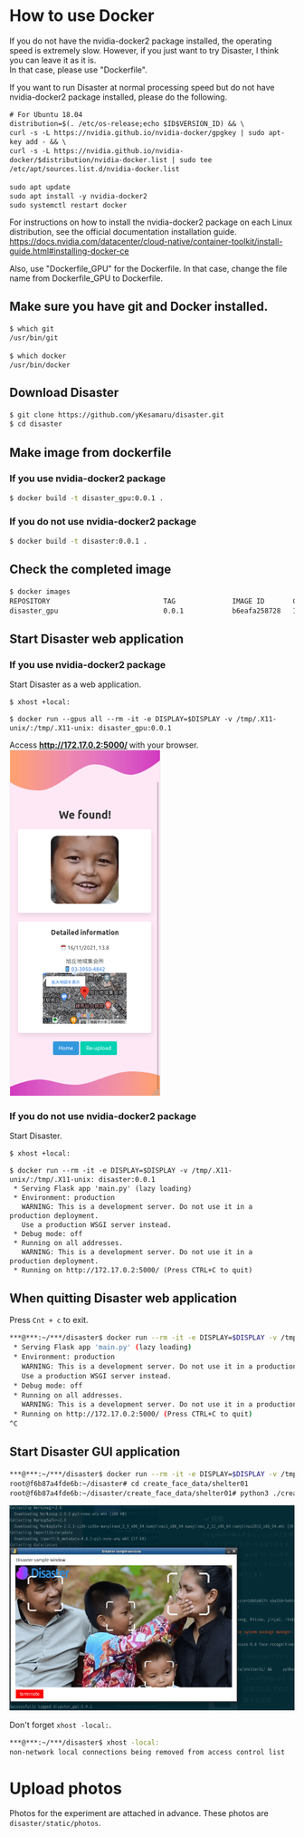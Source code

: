 # How to use Docker
If you do not have the nvidia-docker2 package installed, the operating speed is extremely slow. However, if you just want to try Disaster, I think you can leave it as it is.  
In that case, please use "Dockerfile".  
  
If you want to run Disaster at normal processing speed but do not have nvidia-docker2 package installed, please do the following.  
```bash:Install nvidia-docker2 package
# For Ubuntu 18.04
distribution=$(. /etc/os-release;echo $ID$VERSION_ID) && \
curl -s -L https://nvidia.github.io/nvidia-docker/gpgkey | sudo apt-key add - && \
curl -s -L https://nvidia.github.io/nvidia-docker/$distribution/nvidia-docker.list | sudo tee /etc/apt/sources.list.d/nvidia-docker.list

sudo apt update
sudo apt install -y nvidia-docker2
sudo systemctl restart docker
```
For instructions on how to install the nvidia-docker2 package on each Linux distribution, see the official documentation installation guide.  
https://docs.nvidia.com/datacenter/cloud-native/container-toolkit/install-guide.html#installing-docker-ce  
  
Also, use "Dockerfile_GPU" for the Dockerfile. In that case, change the file name from Dockerfile_GPU to Dockerfile.

## Make sure you have git and Docker installed.
```bash:
$ which git
/usr/bin/git

$ which docker
/usr/bin/docker
```

## Download Disaster
```bash
$ git clone https://github.com/yKesamaru/disaster.git
$ cd disaster
```
## Make image from dockerfile
### If you use nvidia-docker2 package
```bash
$ docker build -t disaster_gpu:0.0.1 .
```
### If you do not use nvidia-docker2 package
```bash
$ docker build -t disaster:0.0.1 .
```
## Check the completed image
```bash
$ docker images
REPOSITORY                            TAG              IMAGE ID       CREATED          SIZE
disaster_gpu                          0.0.1            b6eafa258728   19 minutes ago   2.2GB
```
## Start Disaster web application
### If you use nvidia-docker2 package
Start Disaster as a web application.
```bash:Allow access to the X server from localhost.
$ xhost +local:
```

```bash:If you have nvidia-docker2 package installed
$ docker run --gpus all --rm -it -e DISPLAY=$DISPLAY -v /tmp/.X11-unix/:/tmp/.X11-unix: disaster_gpu:0.0.1
```


Access <strong> http://172.17.0.2:5000/ </strong> with your browser.  
![](./img/Disaster_web_application-fs8.png)

### If you do not use nvidia-docker2 package
Start Disaster.
```bash:Allow access to the X server from localhost.
$ xhost +local:
```
```bash:If you don't have nvidia-docker2 package installed
$ docker run --rm -it -e DISPLAY=$DISPLAY -v /tmp/.X11-unix/:/tmp/.X11-unix: disaster:0.0.1
 * Serving Flask app 'main.py' (lazy loading)
 * Environment: production
   WARNING: This is a development server. Do not use it in a production deployment.
   Use a production WSGI server instead.
 * Debug mode: off
 * Running on all addresses.
   WARNING: This is a development server. Do not use it in a production deployment.
 * Running on http://172.17.0.2:5000/ (Press CTRL+C to quit)
```

## When quitting Disaster web application
Press `Cnt + c` to exit.  

```bash
***@***:~/***/disaster$ docker run --rm -it -e DISPLAY=$DISPLAY -v /tmp/.X11-unix/:/tmp/.X11-unix: disaster_gpu:0.0.1
 * Serving Flask app 'main.py' (lazy loading)
 * Environment: production
   WARNING: This is a development server. Do not use it in a production deployment.
   Use a production WSGI server instead.
 * Debug mode: off
 * Running on all addresses.
   WARNING: This is a development server. Do not use it in a production deployment.
 * Running on http://172.17.0.2:5000/ (Press CTRL+C to quit)
^C

```

## Start Disaster GUI application
```bash
***@***:~/***/disaster$ docker run --rm -it -e DISPLAY=$DISPLAY -v /tmp/.X11-unix/:/tmp/.X11-unix: disaster_gpu:0.0.1 /bin/bash
root@f6b87a4fde6b:~/disaster# cd create_face_data/shelter01
root@f6b87a4fde6b:~/disaster/create_face_data/shelter01# python3 ./create_face_data_app.py 

```
![](./img/creating_numerical_face_data_window-fs8.png)

Don't forget `xhost -local:`.  
```bash
***@***:~/***/disaster$ xhost -local:
non-network local connections being removed from access control list
```
  


# Upload photos
Photos for the experiment are attached in advance.
These photos are `disaster/static/photos`.


